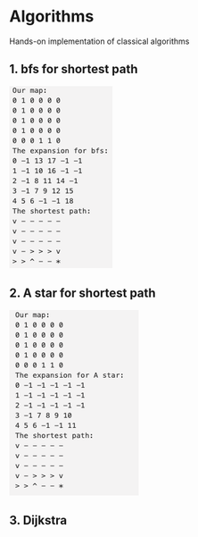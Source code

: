 # Algorithms
Hands-on implementation of classical algorithms
## 1. bfs for shortest path
![img](./Images/bfs.png)
## 2. A star for shortest path
![img](./Images/A_star.png)
## 3. Dijkstra

